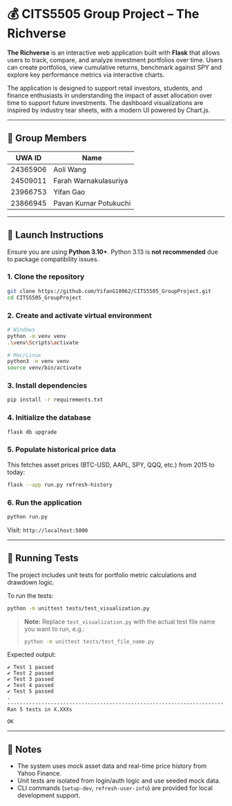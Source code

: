 # 💰 CITS5505 Group Project – The Richverse

**The Richverse** is an interactive web application built with **Flask** that allows users to track, compare, and analyze investment portfolios over time. Users can create portfolios, view cumulative returns, benchmark against SPY and explore key performance metrics via interactive charts.

The application is designed to support retail investors, students, and finance enthusiasts in understanding the impact of asset allocation over time to support future investments. The dashboard visualizations are inspired by industry tear sheets, with a modern UI powered by Chart.js.

---

## 👥 Group Members

| UWA ID     | Name                      |
|------------|---------------------------|
| 24365906   | Aoli Wang                 |
| 24509011   | Farah Warnakulasuriya     |
| 23966753   | Yifan Gao                 |
| 23866945   | Pavan Kumar Potukuchi     |

---

## 🚀 Launch Instructions

Ensure you are using **Python 3.10+**. Python 3.13 is **not recommended** due to package compatibility issues.

### 1. Clone the repository
```bash
git clone https://github.com/YifanG10062/CITS5505_GroupProject.git
cd CITS5505_GroupProject
```

### 2. Create and activate virtual environment
```bash
# Windows
python -m venv venv
.\venv\Scripts\activate

# Mac/Linux
python3 -m venv venv
source venv/bin/activate
```

### 3. Install dependencies
```bash
pip install -r requirements.txt
```

### 4. Initialize the database
```bash
flask db upgrade
```

### 5. Populate historical price data
This fetches asset prices (BTC-USD, AAPL, SPY, QQQ, etc.) from 2015 to today:
```bash
flask --app run.py refresh-history
```

### 6. Run the application
```bash
python run.py
```

Visit: `http://localhost:5000`

---

## 🧪 Running Tests

The project includes unit tests for portfolio metric calculations and drawdown logic.

To run the tests:
```bash
python -m unittest tests/test_visualization.py
```

> **Note:** Replace `test_visualization.py` with the actual test file name you want to run, e.g.:
> ```bash
> python -m unittest tests/test_file_name.py
> ```

Expected output:
```
✔ Test 1 passed
✔ Test 2 passed
✔ Test 3 passed
✔ Test 4 passed
✔ Test 5 passed
.
----------------------------------------------------------------------
Ran 5 tests in X.XXXs

OK
```

---

## 📝 Notes

- The system uses mock asset data and real-time price history from Yahoo Finance.
- Unit tests are isolated from login/auth logic and use seeded mock data.
- CLI commands (`setup-dev`, `refresh-user-info`) are provided for local development support.
